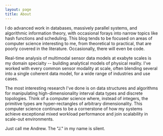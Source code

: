 ```yaml
---
layout: page
title: About
---
```



I do advanced work in databases, massively parallel systems, and algorithmic information theory, with occasional forays into narrow topics like hash functions and scheduling. This blog tends to be focused on areas of computer science interesting to me, from theoretical to practical, that are poorly covered in the literature. Occasionally, there will even be code.

Real-time analysis of multimodal sensor data models at exabyte scales is my domain specialty -- building analytical models of physical reality. I've worked with every common sensor modality at scale, often blending several into a single coherent data model, for a wide range of industries and use cases. 

The most interesting research I've done is on data structures and algorithms for manipulating high-dimensionality interval data types and discrete topologies. Think of a computer science where, instead of integers, the primitive types are hyper-rectangles of arbitrary dimensionality. This computer science continues to be a cornerstone of how my systems achieve exceptional mixed workload performance and join scalability in scale-out environments. 

Just call me Andrew. The "J." in my name is silent.
